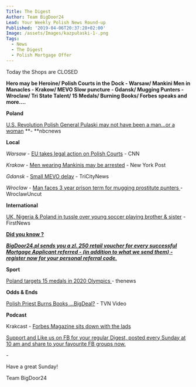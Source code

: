 ```yaml
---
Title: The Digest
Author: Team BigDoor24
Lead: Your Weekly Polish News Round-up
Published: '2019-04-06T20:37:28+02:00'
Image: /assets/Images/kazpułaski-1-.png
Tags:
  - News
  - The Digest
  - Polish Mortgage Offer
---
```

Today the Shops are CLOSED

**Hero may be Heroine/ Polish Courts in the Dock - Warsaw/ Mankini Men in Manacles - Krakow/ MEVO Slow puncture - Gdansk/ Mugging Punters - Wroclaw/ Tri State Talent/ 15 Medals/ Burning Books/ Forbes speaks and more....**

**Poland**

[U.S. Revolution Polish General Pulaski may not have been a man...or a woman](https://www.nbcnews.com/news/us-news/revolutionary-war-hero-casimir-pulaski-might-have-been-woman-or-n991371) **\- **nbcnews

**Local**

_Warsaw_ - [EU takes legal action on Polish Courts](https://edition.cnn.com/2019/04/03/europe/eu-poland-judges-intl/index.html) - CNN

_Krakow_ - [Men wearing Mankinis may be arrested](https://nypost.com/2019/04/04/male-tourists-in-poland-may-face-arrest-for-wearing-mankinis/) - New York Post

_Gdansk_ - [Small MEVO delay](https://tricitynews.pl/a-technical-break-in-mevo-service/) - TriCityNews

_Wroclaw_ - [Man faces 3 year prison term for mugging prostitute punters ](http://wroclawuncut.com/2019/04/03/man-faces-imprisonment-for-mugging-prospective-prostitute-clients/)- WroclawUncut

**International**

[UK, Nigeria & Poland in tussle over young soccer playing brother & sister](https://www.thefirstnews.com/article/football-associations-involved-in-three-way-scrap-for-talented-polish-nigerian-footballing-siblings-5472) - FirstNews

[**Did you know ?**](https://bigdoor24.pl/)

[**_BigDoor24.pl sends you a zl. 250 retail voucher for every successful Mortgage Applicant referred - (in addition to what we send them) - register now for your personal referral code._**](https://bigdoor24.pl/)

**Sport**

[Poland targets 15 medals in 2020 Olympics ](http://www.thenews.pl/1/5/Artykul/414222,Poland-eyeing-15-medals-at-2020-Olympics-says-official)- thenews

**Odds & Ends**

[Polish Priest Burns Books ...BigDeal?](https://www.tvn24.pl/tvn24-news-in-english,157,m/book-burning-priest-from-gdansk-apologised-and-got-a-ticket,924614.html) - TVN Video

**Podcast**

Krakcast - [Forbes Magazine sits down with the lads](https://www.krakcast.pl/e/krakcast-interview-%E2%80%93-jo-harper/)

[Support and Like us on FB for your regular Digest, posted every Sunday at 10 am and share to your favourite FB groups now.](https://www.facebook.com/bigdoor24/)

<div class="sharethis-inline-share-buttons"></div>

\-

Have a great Sunday!

Team BigDoor24
